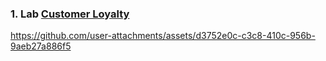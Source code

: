 ### **1. Lab [Customer Loyalty](https://www.coursera.org/learn/bi-dashboards-with-ibm-cognos-analytics-and-google-looker/ungradedWidget/ZiVMM/hands-on-lab-different-methods-for-creating-dashboard-visualizations-with-cognos)**

https://github.com/user-attachments/assets/d3752e0c-c3c8-410c-956b-9aeb27a886f5

